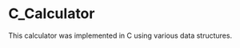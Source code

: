 C_Calculator
=================

This calculator was implemented in C using various data structures.
